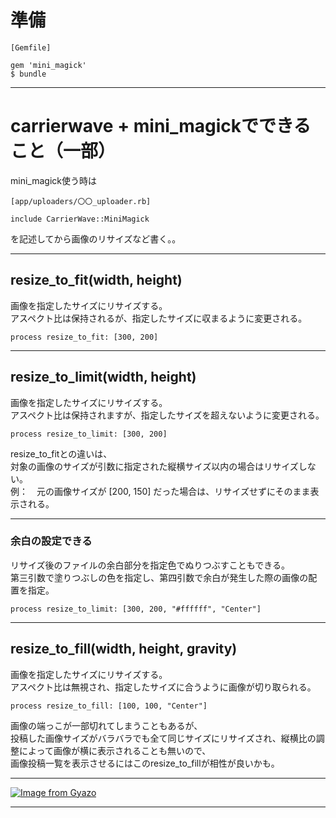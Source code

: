 # 準備
~~~
[Gemfile]

gem 'mini_magick'
$ bundle
~~~
***

# carrierwave + mini_magickでできること（一部）
mini_magick使う時は
~~~
[app/uploaders/〇〇_uploader.rb]

include CarrierWave::MiniMagick
~~~
を記述してから画像のリサイズなど書く。。
***

## resize_to_fit(width, height)
画像を指定したサイズにリサイズする。    
アスペクト比は保持されるが、指定したサイズに収まるように変更される。
~~~
process resize_to_fit: [300, 200]
~~~
***

## resize_to_limit(width, height)
画像を指定したサイズにリサイズする。  
アスペクト比は保持されますが、指定したサイズを超えないように変更される。 
~~~
process resize_to_limit: [300, 200]
~~~
resize_to_fitとの違いは、   
対象の画像のサイズが引数に指定された縦横サイズ以内の場合はリサイズしない。   
例：　元の画像サイズが [200, 150] だった場合は、リサイズせずにそのまま表示される。   
***

### 余白の設定できる
リサイズ後のファイルの余白部分を指定色でぬりつぶすこともできる。    
第三引数で塗りつぶしの色を指定し、第四引数で余白が発生した際の画像の配置を指定。
~~~
process resize_to_limit: [300, 200, "#ffffff", "Center"]
~~~
***

## resize_to_fill(width, height, gravity)
画像を指定したサイズにリサイズする。    
アスペクト比は無視され、指定したサイズに合うように画像が切り取られる。
~~~
process resize_to_fill: [100, 100, "Center"]
~~~
画像の端っこが一部切れてしまうこともあるが、    
投稿した画像サイズがバラバラでも全て同じサイズにリサイズされ、縦横比の調整によって画像が横に表示されることも無いので、   
画像投稿一覧を表示させるにはこのresize_to_fillが相性が良いかも。
***

[![Image from Gyazo](https://i.gyazo.com/440b3209e8d9553f7eab24ef68e88c43.png)](https://gyazo.com/440b3209e8d9553f7eab24ef68e88c43)
***
